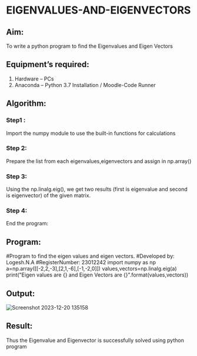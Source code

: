 # EIGENVALUES-AND-EIGENVECTORS
## Aim:
To write a python program to find the Eigenvalues and Eigen Vectors
## Equipment’s required:
1. 	Hardware – PCs
2. 	Anaconda – Python 3.7 Installation / Moodle-Code Runner
## Algorithm:
### Step1 :
Import the numpy module to use the built-in functions for calculations

### Step 2:
Prepare the list from each eigenvalues,eigenvectors and assign in np.array()

### Step 3:
Using the np.linalg.eig(), we get two results (first is eigenvalue and second is eigenvector) of the given matrix.

### Step 4:
End the program: 

## Program:
#Program to find the eigen values and eigen vectors.
#Developed by: Logesh.N.A
#RegisterNumber: 23012242
import numpy as np
a=np.array([[-2,2,-3],[2,1,-6],[-1,-2,0]])
values,vectors=np.linalg.eig(a)
print("Eigen values are {} and Eigen Vectors are {}".format(values,vectors))
## Output:

![Screenshot 2023-12-20 135158](https://github.com/Logesh051/EIGENVALUES-AND-EIGENVECTORS/assets/144979188/bfe03fad-9343-42ee-85b4-3a371ab517b9)

## Result:
Thus the Eigenvalue and Eigenvector is successfully solved using python program
